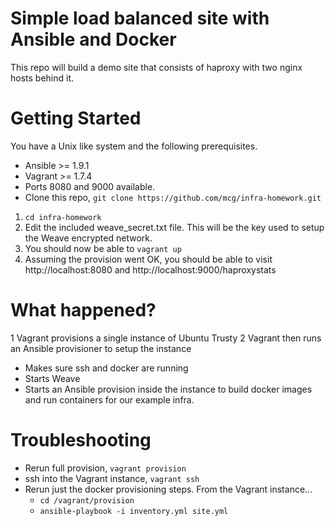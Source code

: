 Simple load balanced site with Ansible and Docker
=================================================
This repo will build a demo site that consists of haproxy with two nginx hosts behind it.

Getting Started
===============
You have a Unix like system and the following prerequisites.
- Ansible >= 1.9.1
- Vagrant >= 1.7.4
- Ports 8080 and 9000 available.
- Clone this repo, `git clone https://github.com/mcg/infra-homework.git`

1. `cd infra-homework`
2. Edit the included weave_secret.txt file. This will be the key used to setup the Weave encrypted network.
3. You should now be able to `vagrant up`
4. Assuming the provision went OK, you should be able to visit http://localhost:8080 and http://localhost:9000/haproxystats

What happened?
==============
1 Vagrant provisions a single instance of Ubuntu Trusty
2 Vagrant then runs an Ansible provisioner to setup the instance
  - Makes sure ssh and docker are running
  - Starts Weave
  - Starts an Ansible provision inside the instance to build docker images and run containers for our example infra.

Troubleshooting
===============
- Rerun full provision, `vagrant provision`
- ssh into the Vagrant instance, `vagrant ssh`
- Rerun just the docker provisioning steps. From the Vagrant instance...
  - `cd /vagrant/provision`
  - `ansible-playbook -i inventory.yml site.yml`

